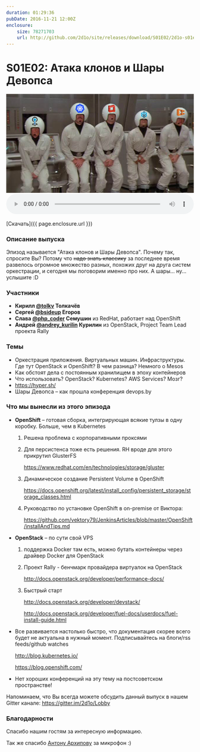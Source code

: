 ```yaml
---
duration: 01:29:36
pubDate: 2016-11-21 12:00Z
enclosure:
    size: 78271703
    url: http://github.com/2d1o/site/releases/download/S01E02/2d1o-s01e02.mp3
---
```

# S01E02: Атака клонов и Шары Девопса

<center>
<img src="s01e02/balls.jpg"></img>
</center>

<audio style="width: 100%" preload='auto' controls>
    <source src="{{ page.enclosure.url }}" />
</audio>

[Скачать]({{ page.enclosure.url }})

### Описание выпуска
Эпизод называется "Атака клонов и Шары Девопса". Почему так, спросите Вы? Потому что ~~надо знать классику~~ за последнее время развелось огромное множество разных, похожих друг на друга систем оркестрации, и сегодня мы поговорим именно про них. А шары... ну... услышите :D

### Участники
* **Кирилл [@tolkv](https://twitter.com/tolkv) Толкачёв**
* **Сергей [@bsideup](https://twitter.com/bsideup) Егоров**
* **Слава [@php_coder](https://twitter.com/php_coder) Семушин** из RedHat, работает над OpenShift
* **Андрей [@andrey_kurilin](https://twitter.com/andrey_kurilin) Курилин** из OpenStack, Project Team Lead проекта Rally

### Темы
* Оркестрация приложения. Виртуальных машин. Инфраструктуры. Где тут OpenStack и OpenShift? В чем разница? Немного о Mesos
* Как обстоят дела с постоянным хранилищем в эпоху контейнеров
* Что использовать? OpenStack? Kubernetes? AWS Services? Мозг?
* https://hyper.sh/
* Шары Девопса – как прошла конференция devops.by

### Что мы вынесли из этого эпизода
* **OpenShift** – готовая сборка, интегрирующая всякие тулзы в одну коробку. Больше, чем в Kubernetes
    1. Решена проблема с корпоративными проксями
    1. Для персистенса тоже есть решения. RH вроде для этого прикрутил GlusterFS 

        https://www.redhat.com/en/technologies/storage/gluster
    1. Динамическое создание Persistent Volume в OpenShift 

        https://docs.openshift.org/latest/install_config/persistent_storage/storage_classes.html
    1. Руководство по установке OpenShift в on-premise от Виктора:

        https://github.com/vektory79/JenkinsArticles/blob/master/OpenShift/installAndTips.md
* **OpenStack** – по сути свой VPS
    1. поддержка Docker там есть, можно бутать контейнеры через драйвер Docker для OpenStack
    1. Проект Rally - бенчмарк провайдера виртуалок на OpenStack

        http://docs.openstack.org/developer/performance-docs/
    1. Быстрый старт

        http://docs.openstack.org/developer/devstack/

        http://docs.openstack.org/developer/fuel-docs/userdocs/fuel-install-guide.html
* Все развивается настолько быстро, что документация скорее всего будет не актуальна в нужный момент. Подписывайтесь на блоги/rss feeds/github watches
    
    http://blog.kubernetes.io/
   
    https://blog.openshift.com/

* Нет хороших конференций на эту тему на постсоветском пространстве!


Напоминаем, что Вы всегда можете обсудить данный выпуск в нашем Gitter канале: https://gitter.im/2d1o/Lobby

### Благодарности
Спасибо нашим гостям за интересную информацию. 

Так же спасибо  [Антону Архипову](https://twitter.com/antonarhipov) за микрофон :)